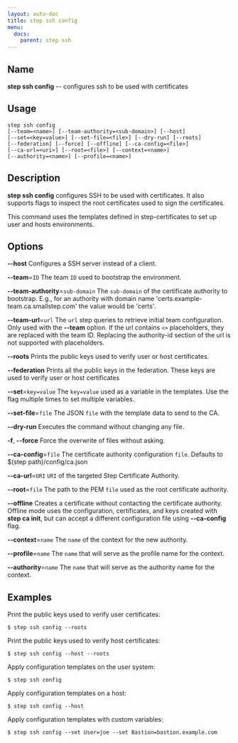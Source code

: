 ```yaml
---
layout: auto-doc
title: step ssh config
menu:
  docs:
    parent: step ssh
---
```


## Name
**step ssh config** -- configures ssh to be used with certificates

## Usage

```raw
step ssh config
[--team=<name>] [--team-authority=<sub-domain>] [--host]
[--set=<key=value>] [--set-file=<file>] [--dry-run] [--roots]
[--federation] [--force] [--offline] [--ca-config=<file>]
[--ca-url=<uri>] [--root=<file>] [--context=<name>]
[--authority=<name>] [--profile=<name>]
```

## Description

**step ssh config** configures SSH to be used with certificates. It also supports
flags to inspect the root certificates used to sign the certificates.

This command uses the templates defined in step-certificates to set up user and
hosts environments.

## Options


**--host**
Configures a SSH server instead of a client.

**--team**=`ID`
The team `ID` used to bootstrap the environment.

**--team-authority**=`sub-domain`
The `sub-domain` of the certificate authority to bootstrap. E.g., for an authority with
domain name 'certs.example-team.ca.smallstep.com' the value would be 'certs'.

**--team-url**=`url`
The `url` step queries to retrieve initial team configuration. Only used with
the **--team** option. If the url contains `<>` placeholders, they are replaced with the team ID.
Replacing the authority-id section of the url is not supported with placeholders.

**--roots**
Prints the public keys used to verify user or host certificates.

**--federation**
Prints all the public keys in the federation. These keys are used to verify
user or host certificates

**--set**=`key=value`
The `key=value` used as a variable in the templates. Use the flag multiple
times to set multiple variables.

**--set-file**=`file`
The JSON `file` with the template data to send to the CA.

**--dry-run**
Executes the command without changing any file.

**-f**, **--force**
Force the overwrite of files without asking.

**--ca-config**=`file`
The certificate authority configuration `file`. Defaults to
$(step path)/config/ca.json

**--ca-url**=`URI`
`URI` of the targeted Step Certificate Authority.

**--root**=`file`
The path to the PEM `file` used as the root certificate authority.

**--offline**
Creates a certificate without contacting the certificate authority. Offline mode
uses the configuration, certificates, and keys created with **step ca init**,
but can accept a different configuration file using **--ca-config** flag.

**--context**=`name`
The `name` of the context for the new authority.

**--profile**=`name`
The `name` that will serve as the profile name for the context.

**--authority**=`name`
The `name` that will serve as the authority name for the context.

## Examples

Print the public keys used to verify user certificates:
```shell
$ step ssh config --roots
```

Print the public keys used to verify host certificates:
```shell
$ step ssh config --host --roots
```

Apply configuration templates on the user system:
```shell
$ step ssh config
```

Apply configuration templates on a host:
```shell
$ step ssh config --host
```

Apply configuration templates with custom variables:
```shell
$ step ssh config --set User=joe --set Bastion=bastion.example.com
```

